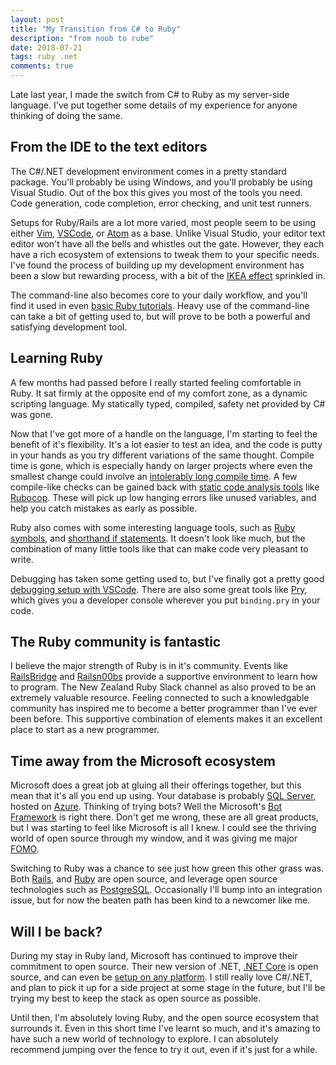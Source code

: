 ```yaml
---
layout: post
title: "My Transition from C# to Ruby"
description: "from noob to rube"
date: 2018-07-21
tags: ruby .net
comments: true
---
```


Late last year, I made the switch from C# to Ruby as my server-side language.
I've put together some details of my experience for anyone thinking of doing the same.

## From the IDE to the text editors

The C#/.NET development environment comes in a pretty standard package.
You'll probably be using Windows, and you'll probably be using Visual Studio.
Out of the box this gives you most of the tools you need.
Code generation, code completion, error checking, and unit test runners.

Setups for Ruby/Rails are a lot more varied, most people seem to be using either [Vim](https://www.vim.org/), [VSCode](https://code.visualstudio.com/), or [Atom](https://atom.io/) as a base.
Unlike Visual Studio, your editor text editor won't have all the bells and whistles out the gate.
However, they each have a rich ecosystem of extensions to tweak them to your specific needs.
I've found the process of building up my development environment has been a slow but rewarding process, with a bit of the [IKEA effect](https://en.wikipedia.org/wiki/IKEA_effect) sprinkled in.

The command-line also becomes core to your daily workflow, and you'll find it used in even [basic Ruby tutorials](https://www.ruby-lang.org/en/documentation/quickstart).
Heavy use of the command-line can take a bit of getting used to, but will prove to be both a powerful and satisfying development tool.

## Learning Ruby

A few months had passed before I really started feeling comfortable in Ruby.
It sat firmly at the opposite end of my comfort zone, as a dynamic scripting language.
My statically typed, compiled, safety net provided by C# was gone.

Now that I've got more of a handle on the language, I'm starting to feel the benefit of it's flexibility.
It's a lot easier to test an idea, and the code is putty in your hands as you try different variations of the same thought.
Compile time is gone, which is especially handy on larger projects where even the smallest change could involve an [intolerably long compile time](https://xkcd.com/303/).
A few compile-like checks can be gained back with [static code analysis tools](https://en.wikipedia.org/wiki/Static_program_analysis) like [Rubocop](https://github.com/rubocop-hq/rubocop).
These will pick up low hanging errors like unused variables, and help you catch mistakes as early as possible.

Ruby also comes with some interesting language tools, such as [Ruby symbols](https://ruby-doc.org/core-2.2.0/Symbol.html), and [shorthand if statements](https://www.natashatherobot.com/ruby-shorthands-if-then-else/).
It doesn't look like much, but the combination of many little tools like that can make code very pleasant to write.

Debugging has taken some getting used to, but I've finally got a pretty good [debugging setup with VSCode](https://code.visualstudio.com/docs/editor/debugging).
There are also some great tools like [Pry](http://pryrepl.org/), which gives you a developer console wherever you put `binding.pry` in your code.

## The Ruby community is fantastic

I believe the major strength of Ruby is in it's community.
Events like [RailsBridge](http://www.railsbridge.org/) and [Railsn00bs](https://www.meetup.com/WellingtonRailsn00bs/) provide a supportive environment to learn how to program.
The New Zealand Ruby Slack channel as also proved to be an extremely valuable resource.
Feeling connected to such a knowledgable community has inspired me to become a better programmer than I've ever been before.
This supportive combination of elements makes it an excellent place to start as a new programmer.

## Time away from the Microsoft ecosystem

Microsoft does a great job at gluing all their offerings together, but this mean that it's all you end up using.
Your database is probably [SQL Server](https://www.microsoft.com/en-us/sql-server/sql-server-2016), hosted on [Azure](https://azure.microsoft.com/en-us/).
Thinking of trying bots? Well the Microsoft's [Bot Framework](https://dev.botframework.com/) is right there.
Don't get me wrong, these are all great products, but I was starting to feel like Microsoft is all I knew.
I could see the thriving world of open source through my window, and it was giving me major [FOMO](https://en.wikipedia.org/wiki/Fear_of_missing_out).

Switching to Ruby was a chance to see just how green this other grass was.
Both [Rails](https://github.com/rails/rails), and [Ruby](https://github.com/ruby/ruby) are open source, and leverage open source technologies such as [PostgreSQL](https://github.com/postgres/postgres).
Occasionally I'll bump into an integration issue, but for now the beaten path has been kind to a newcomer like me.

## Will I be back?

During my stay in Ruby land, Microsoft has continued to improve their commitment to open source.
Their new version of .NET, [.NET Core](https://github.com/dotnet/core) is open source, and can even be [setup on any platform](https://www.microsoft.com/net/learn/get-started/linux/).
I still really love C#/.NET, and plan to pick it up for a side project at some stage in the future, but I'll be trying my best to keep the stack as open source as possible.

Until then, I'm absolutely loving Ruby, and the open source ecosystem that surrounds it.
Even in this short time I've learnt so much, and it's amazing to have such a new world of technology to explore.
I can absolutely recommend jumping over the fence to try it out, even if it's just for a while.